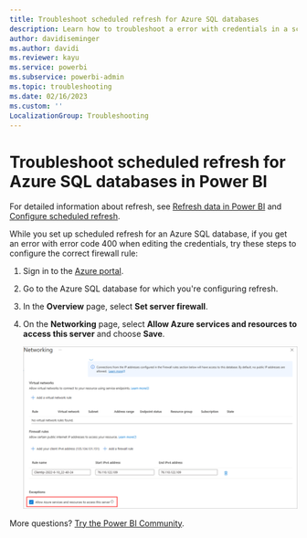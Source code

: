 ```yaml
---
title: Troubleshoot scheduled refresh for Azure SQL databases
description: Learn how to troubleshoot a error with credentials in a scheduled refresh for Azure SQL databases in Power BI.
author: davidiseminger
ms.author: davidi
ms.reviewer: kayu
ms.service: powerbi
ms.subservice: powerbi-admin
ms.topic: troubleshooting
ms.date: 02/16/2023
ms.custom: ''
LocalizationGroup: Troubleshooting
---
```


# Troubleshoot scheduled refresh for Azure SQL databases in Power BI

For detailed information about refresh, see [Refresh data in Power BI](refresh-data.md) and [Configure scheduled refresh](refresh-scheduled-refresh.md).

While you set up scheduled refresh for an Azure SQL database, if you get an error with error code 400 when editing the credentials, try these steps to configure the correct firewall rule:

1. Sign in to the [Azure portal](https://portal.azure.com).

1. Go to the Azure SQL database for which you're configuring refresh.

1. In the **Overview** page, select **Set server firewall**.

1. On the **Networking** page, select **Allow Azure services and resources to access this server** and choose **Save**.

    ![A screenshot that shows the Azure allowed services access option.](media/service-admin-troubleshooting-scheduled-refresh-azure-sql-databases/azurerefresh.png)  

More questions? [Try the Power BI Community](https://community.powerbi.com/).
